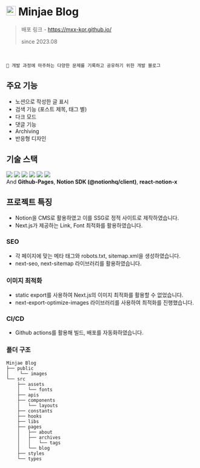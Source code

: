 # <img width="25px" height="25px" src="https://github.com/mxx-kor/mxx-kor.github.io/assets/82329983/dc78ac28-9a42-4fea-b1f1-4975f16fc451" alt="minjae blog logo"/> Minjae Blog

> 배포 링크 - https://mxx-kor.github.io/
>
> since 2023.08

<br />

```
🧐 개발 과정에 마주하는 다양한 문제를 기록하고 공유하기 위한 개발 블로그
```

## 주요 기능

- 노션으로 작성한 글 표시
- 검색 기능 (포스트 제목, 태그 별)
- 다크 모드
- 댓글 기능
- Archiving
- 반응형 디자인

## 기술 스택

<img src="https://img.shields.io/badge/TypeScript-3178C6?style=for-the-badge&logo=TypeScript&logoColor=ffffff"/>
<img src="https://img.shields.io/badge/Next.js-000000?style=for-the-badge&logo=Next.js&logoColor=white"/>
<img src="https://img.shields.io/badge/Framer Motion-0055FF?style=for-the-badge&logo=Framer&logoColor=ffffff"/>
<img src="https://img.shields.io/badge/Tailwind%20CSS-06B6D4?style=for-the-badge&logo=Tailwind%20CSS&logoColor=white"/>
<img src="https://img.shields.io/badge/Prettier-373338?style=for-the-badge&logo=Prettier&logoColor=ffffff"/>
<img src="https://img.shields.io/badge/ESLint-4B32C3?style=for-the-badge&logo=ESLint&logoColor=ffffff"/>
<br/>
And <strong>Github-Pages</strong>, <strong>Notion SDK (@notionhq/client)</strong>, <strong>react-notion-x</strong>

## 프로젝트 특징

- Notion을 CMS로 활용하였고 이를 SSG로 정적 사이트로 제작하였습니다.
- Next.js가 제공하는 Link, Font 최적화를 활용하였습니다.

### SEO

- 각 페이지에 맞는 메타 태그와 robots.txt, sitemap.xml을 생성하였습니다.
- next-seo, next-sitemap 라이브러리를 활용하였습니다.

### 이미지 최적화

- static export를 사용하여 Next.js의 이미지 최적화를 활용할 수 없었습니다.
- next-export-optimize-images 라이브러리를 사용하여 최적화를 진행했습니다.

### CI/CD

- Github actions를 활용해 빌드, 배포를 자동화하였습니다.

### 폴더 구조

```
Minjae Blog
├── public
│    └── images
└── src
    ├── assets
    │   └── fonts
    ├── apis
    ├── components
    │   └── layouts
    ├── constants
    ├── hooks
    ├── libs
    ├── pages
    │   ├── about
    │   ├── archives
    │   │   └── tags
    │   └── blog
    ├── styles
    └── types
```
